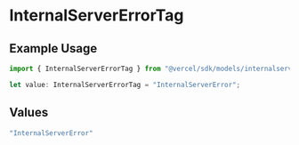 # InternalServerErrorTag

## Example Usage

```typescript
import { InternalServerErrorTag } from "@vercel/sdk/models/internalservererror.js";

let value: InternalServerErrorTag = "InternalServerError";
```

## Values

```typescript
"InternalServerError"
```